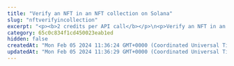 ```yaml
---
title: "Verify an NFT in an NFT collection on Solana"
slug: "nftverifyincollection"
excerpt: "<p><b>2 credits per API call</b></p>\n<p>Verify an NFT in an NFT collection on Solana. Verifying an NFT sets the <code>Verified</code> parameter to <code>true</code> for the NFT, which means that the NFT is really a part of the collection. To know more about Solana collections and verification, refer to the <a href=\"https://docs.metaplex.com/programs/token-metadata/certified-collections\" target=\"_blank\">Solana user documentation</a>.</p>\n<p>The collection must be a sized collection that was introduced in <a href=\"https://docs.metaplex.com/programs/token-metadata/changelog/v1.3\" target=\"_blank\">Version 1.3</a> of the Metaplex Token Metadata program. The NFT must have been <a href=\"#operation/NftMintErc721\">minted in this collection</a>.</p>\n<p>This API is supported only for Solana.</p>\n<p><b>Signing a transaction</b><br/>\nWhen verifying an NFT, you are charged a fee for the transaction, and you must sign the transaction with the private key of the blockchain address from which the fee will be deducted.</p>\n<p>Providing the private key in the API is not a secure way of signing transactions, because the private key can be stolen or exposed. Your private keys should never leave your security perimeter. You should use the private keys only for testing a solution you are building on the <b>testnet</b> of a blockchain.</p>\n<p>For signing transactions on the <b>mainnet</b>, we strongly recommend that you use the Tatum <a href=\"https://github.com/tatumio/tatum-kms\" target=\"_blank\">Key Management System (KMS)</a> and provide the signature ID instead of the private key in the API. Alternatively, you can use the <a href=\"https://github.com/tatumio/tatum-js/tree/v2\" target=\"_blank\">Tatum JavaScript client</a>.</p>"
category: 65c0c834f1cd450023eab1ed
hidden: false
createdAt: "Mon Feb 05 2024 11:36:24 GMT+0000 (Coordinated Universal Time)"
updatedAt: "Mon Feb 05 2024 11:36:29 GMT+0000 (Coordinated Universal Time)"
---
```

